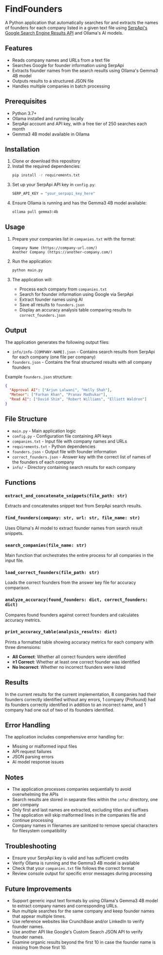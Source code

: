 # FindFounders

A Python application that automatically searches for and extracts the names of founders for each company listed in a given text file using [SerpApi's Google Search Engine Results API](https://serpapi.com/search-api) and Ollama's AI models.

## Features

- Reads company names and URLs from a text file
- Searches Google for founder information using SerpApi
- Extracts founder names from the search results using Ollama's Gemma3 4B model
- Outputs results to a structured JSON file
- Handles multiple companies in batch processing

## Prerequisites

- Python 3.7+
- Ollama installed and running locally
- SerpApi account and API key, with a free tier of 250 searches each month
- Gemma3 4B model available in Ollama

## Installation

1. Clone or download this repository
2. Install the required dependencies:
   ```bash
   pip install -r requirements.txt
   ```
3. Set up your SerpApi API key in `config.py`:
   ```python
   SERP_API_KEY = "your_serpapi_key_here"
   ```
4. Ensure Ollama is running and has the Gemma3 4B model available:
   ```bash
   ollama pull gemma3:4b
   ```

## Usage

1. Prepare your companies list in `companies.txt` with the format:
   ```
   Company Name (https://company-url.com/)
   Another Company (https://another-company.com/)
   ```

2. Run the application:
   ```bash
   python main.py
   ```

3. The application will:
   - Process each company from `companies.txt`
   - Search for founder information using Google via SerpApi
   - Extract founder names using AI
   - Save all results to `founders.json`
   - Display an accuracy analysis table comparing results to `correct_founders.json`

## Output

The application generates the following output files:

- `info/info-[COMPANY-NAME].json` - Contains search results from SerpApi for each company (one file per company)
- `founders.json` - Contains the final structured results with all company founders

Example `founders.json` structure:
```json
{
  "Approval AI": ["Arjun Lalwani", "Helly Shah"],
  "Meteor": ["Farhan Khan", "Pranav Madhukar"],
  "Read AI": ["David Shim", "Robert Williams", "Elliott Waldron"]
}
```

## File Structure

- `main.py` - Main application logic
- `config.py` - Configuration file containing API keys
- `companies.txt` - Input file with company names and URLs
- `requirements.txt` - Python dependencies
- `founders.json` - Output file with founder information
- `correct_founders.json` - Answer key with the correct list of names of the founders of each company
- `info/` - Directory containing search results for each company

## Functions

### `extract_and_concatenate_snippets(file_path: str)`
Extracts and concatenates snippet text from SerpApi search results.

### `find_founders(company: str, url: str, file_name: str)`
Uses Ollama's AI model to extract founder names from search result snippets.

### `search_companies(file_name: str)`
Main function that orchestrates the entire process for all companies in the input file.

### `load_correct_founders(file_path: str)`
Loads the correct founders from the answer key file for accuracy comparison.

### `analyze_accuracy(found_founders: dict, correct_founders: dict)`
Compares found founders against correct founders and calculates accuracy metrics.

### `print_accuracy_table(analysis_results: dict)`
Prints a formatted table showing accuracy metrics for each company with three dimensions:
- **All Correct**: Whether all correct founders were identified
- **≥1 Correct**: Whether at least one correct founder was identified  
- **No Incorrect**: Whether no incorrect founders were listed

## Results

In the current results for the current implementation, 8 companies had their founders correctly identified without any errors, 1 company (Profound) had its founders correctly identified in addition to an incorrect name, and 1 company had one out of two of its founders identified.

## Error Handling

The application includes comprehensive error handling for:
- Missing or malformed input files
- API request failures
- JSON parsing errors
- AI model response issues

## Notes

- The application processes companies sequentially to avoid overwhelming the APIs
- Search results are stored in separate files within the `info/` directory, one per company
- Only first and last names are extracted, excluding titles and suffixes
- The application will skip malformed lines in the companies file and continue processing
- Company names in filenames are sanitized to remove special characters for filesystem compatibility

## Troubleshooting

- Ensure your SerpApi key is valid and has sufficient credits
- Verify Ollama is running and the Gemma3 4B model is available
- Check that your `companies.txt` file follows the correct format
- Review console output for specific error messages during processing

## Future Improvements

- Support generic input text formats by using Ollama's Gemma3 4B model to extract company names and corresponding URLs.
- Run multiple searches for the same company and keep founder names that appear multiple times.
- Use reference websites like CrunchBase and/or LinkedIn to verify founder names.
- Use another API like Google's Custom Search JSON API to verify founder names.
- Examine organic results beyond the first 10 in case the founder name is missing from those first 10.
